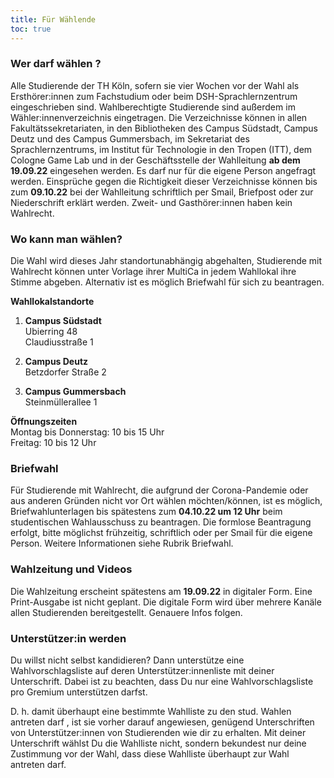 ```yaml
---
title: Für Wählende
toc: true
---
```


### Wer darf wählen ?

Alle Studierende der TH Köln, sofern sie vier Wochen vor der Wahl als Ersthörer:innen zum Fachstudium oder beim DSH-Sprachlernzentrum eingeschrieben sind. Wahlberechtigte Studierende sind außerdem im Wähler:innenverzeichnis eingetragen. Die Verzeichnisse können in allen Fakultätssekretariaten, in den Bibliotheken des Campus Südstadt, Campus Deutz und des Campus Gummersbach, im Sekretariat des Sprachlernzentrums, im Institut für Technologie in den Tropen (ITT), dem Cologne Game Lab und in der Geschäftsstelle der Wahlleitung **ab dem 19.09.22** eingesehen werden. Es darf nur für die eigene Person angefragt werden. Einsprüche gegen die Richtigkeit dieser Verzeichnisse können bis zum **09.10.22** bei der Wahlleitung schriftlich per Smail, Briefpost oder zur Niederschrift erklärt werden. Zweit- und Gasthörer:innen haben kein Wahlrecht.

### Wo kann man wählen?

Die Wahl wird dieses Jahr standortunabhängig abgehalten, Studierende mit Wahlrecht können unter Vorlage ihrer MultiCa in jedem Wahllokal ihre Stimme abgeben. Alternativ ist es möglich Briefwahl für sich zu beantragen.

**Wahllokalstandorte**

1. **Campus Südstadt**  
   Ubierring 48  
   Claudiusstraße 1

2. **Campus Deutz**  
   Betzdorfer Straße 2

3. **Campus Gummersbach**  
   Steinmüllerallee 1

**Öffnungszeiten**  
Montag bis Donnerstag: 10 bis 15 Uhr  
Freitag: 10 bis 12 Uhr

### Briefwahl

Für Studierende mit Wahlrecht, die aufgrund der Corona-Pandemie oder aus anderen Gründen nicht vor Ort wählen möchten/können, ist es möglich, Briefwahlunterlagen bis spätestens zum **04.10.22 um 12 Uhr** beim studentischen Wahlausschuss zu beantragen. Die formlose Beantragung erfolgt, bitte möglichst frühzeitig, schriftlich oder per Smail für die eigene Person. Weitere Informationen siehe Rubrik Briefwahl.

### Wahlzeitung und Videos

Die Wahlzeitung erscheint spätestens am **19.09.22** in digitaler Form. Eine Print-Ausgabe ist nicht geplant. Die digitale Form wird über mehrere Kanäle allen Studierenden bereitgestellt. Genauere Infos folgen.

### Unterstützer:in werden

Du willst nicht selbst kandidieren? Dann unterstütze eine Wahlvorschlagsliste auf deren Unterstützer:innenliste mit deiner Unterschrift. Dabei ist zu beachten, dass Du nur eine Wahlvorschlagsliste pro Gremium unterstützen darfst.

D. h. damit überhaupt eine bestimmte Wahlliste zu den stud. Wahlen antreten darf , ist sie vorher darauf angewiesen, genügend Unterschriften von Unterstützer:innen von Studierenden wie dir zu erhalten. Mit deiner Unterschrift wählst Du die Wahlliste nicht, sondern bekundest nur deine Zustimmung vor der Wahl, dass diese Wahlliste überhaupt zur Wahl antreten darf.

